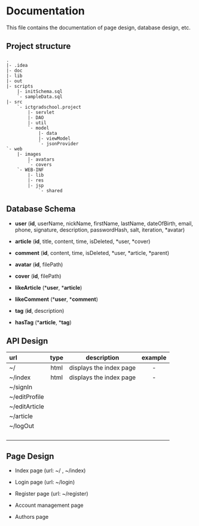 # Documentation
This file contains the documentation of page design, database design, etc.

## Project structure
```
.
|- .idea
|- doc
|- lib
|- out
|- scripts
    |- initSchema.sql
    `- sampleData.sql
|- src
    `- ictgradschool.project
        |- servlet
        |- DAO
        |- util
        `- model
            |- data
            |- viewModel
            `- jsonProvider
`- web
    |- images
        |- avatars
        `- covers
    `- WEB-INF
        |- lib
        |- res
        |- jsp
            `- shared
```

## Database Schema
- **user**
(**id**, userName, nickName, firstName, lastName, dateOfBirth, email, phone, signature, description, passwordHash, salt, iteration, *avatar)

- **article**
(**id**, title, content, time, isDeleted, *user, *cover)

- **comment**
(**id**, content, time, isDeleted, *user, *article, *parent)

- **avatar**
(**id**, filePath)

- **cover**
(**id**, filePath)

- **likeArticle**
(***user**, ***article**)

- **likeComment**
(***user**, ***comment**)

- **tag**
(**id**, description)

- **hasTag**
(***article**, ***tag**)

## API Design
| url | type | description | example |
|:---|:---:|:---:|:---:|
| ~/ | html | displays the index page | - |
| ~/index | html | displays the index page | - | 
|~/signIn||||
|~/editProfile||||
|~/editArticle||||
|~/article||||
|~/logOut||||
|||||
|||||
|||||
|||||


## Page Design
- Index page (url: ~/ , ~/index)

- Login page (url: ~/login)

- Register page (url: ~/register)

- Account management page

- Authors page